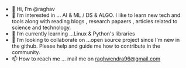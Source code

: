 - 👋 Hi, I’m @raghav
- 👀 I’m interested in ... AI & ML / DS & ALGO. I like to learn new tech and tools along with reading blogs , research papaers , articles related to science and technology.
- 🌱 I’m currently learning ...Linux & Python's libraries 
- 💞️ I’m looking to collaborate on ...open source project since I'm new in the github. Please help and guide me how to contribute in the community.
- 📫 How to reach me ... mail me on raghwendra96@gmail.com

<!---
raghwendra96/raghwendra96 is a ✨ special ✨ repository because its `README.md` (this file) appears on your GitHub profile.
You can click the Preview link to take a look at your changes.
--->
